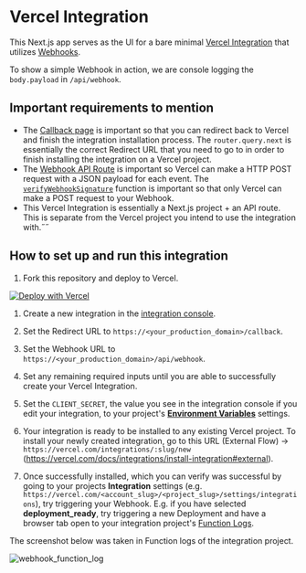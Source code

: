 # Vercel Integration

This Next.js app serves as the UI for a bare minimal [Vercel Integration](https://vercel.com/docs/integrations) that utilizes [Webhooks](https://vercel.com/docs/integrations/webhooks-overview).

To show a simple Webhook in action, we are console logging the `body.payload` in `/api/webhook`.

## Important requirements to mention

- The [Callback page](https://github.com/samsisle/vercel-integration/blob/main/pages/callback.tsx) is important so that you can redirect back to Vercel and finish the integration installation process. The `router.query.next` is essentially the correct Redirect URL that you need to go to in order to finish installing the integration on a Vercel project.
- The [Webhook API Route](https://github.com/samsisle/vercel-integration/blob/main/pages/api/webhook.ts) is important so Vercel can make a HTTP POST request with a JSON payload for each event. The [`verifyWebhookSignature`](https://github.com/samsisle/vercel-integration/blob/main/utils/verify-webhook-signature.ts) function is important so that only Vercel can make a POST request to your Webhook.
- This Vercel Integration is essentially a Next.js project + an API route. This is separate from the Vercel project you intend to use the integration with.˝˝

## How to set up and run this integration

1. Fork this repository and deploy to Vercel.

[![Deploy with Vercel](https://vercel.com/button)](https://vercel.com/new/project?template=https://github.com/samsisle/vercel-integration)

1. Create a new integration in the [integration console](https://vercel.com/dashboard/integrations/console).

2. Set the Redirect URL to `https://<your_production_domain>/callback`.

3. Set the Webhook URL to `https://<your_production_domain>/api/webhook`.

4. Set any remaining required inputs until you are able to successfully create your Vercel Integration.

5. Set the `CLIENT_SECRET`, the value you see in the integration console if you edit your integration, to your project's [**Environment Variables**](https://vercel.com/docs/concepts/projects/environment-variables) settings.

6. Your integration is ready to be installed to any existing Vercel project. To install your newly created integration, go to this URL (External Flow) → `https://vercel.com/integrations/:slug/new` (https://vercel.com/docs/integrations/install-integration#external).

7. Once successfully installed, which you can verify was successful by going to your projects **Integration** settings (e.g. `https://vercel.com/<account_slug>/<project_slug>/settings/integrations`), try triggering your Webhook. E.g. if you have selected **deployment_ready**, try triggering a new Deployment and have a browser tab open to your integration project's [Function Logs](https://vercel.com/docs/concepts/deployments/logs#function-logs).

The screenshot below was taken in Function logs of the integration project.

![webhook_function_log](https://integration.msisle.im/webhook_function_log.jpg)
